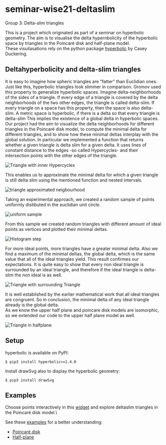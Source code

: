 # seminar-wise21-deltaslim

Group 3: Delta-slim triangles

This is a project which originated as part of a seminar on hyperbolic geometry. The aim is to visualise the delta hypernbolicity of the hyperbolic space by triangles in the Poincaré disk and half-plane model.\
These visuilasations rely on the python package [hyperbolic](https://github.com/cduck/hyperbolic) by Casey Duckering. 

## Deltahyperbolicity and delta-slim triangles

It is easy to imagine how spheric triangles are “fatter” than Euclidian ones. 
Just like this, hyperbolic triangles look slimmer in comparison. 
Gromov used this property to generalize hyperbolic spaces.
Imagine delta-neighborhoods of the sides of a triangle. 
If every edge of a triangle is covered by the delta neighborhoods of the two other edges, the triangle is called delta-slim.
If every triangle on a space has this property, then the space is also delta-slim.
A metric space is hyperbolic, if there is a delta so that every triangle is delta-slim 
This implies the existence of a global delta in hyperbolic spaces. \
Our project had the aim to visualize the delta neighborhoods for different triangles in the Poincaré disk model,
to compute the minimal delta for different triangles, 
and to show how these minimal deltas interplay with the global solution.
In particular we implemented a function that returns whether a given triangle is delta slim for a given delta.
It uses lines of constant distance to the edges -so called Hypercycles- and their intersection points with the other edges of the triangle.

![Triangle with inner Hypercycles](https://github.com/hegl-lab/proseminar-wise21-deltaslim/blob/main/examples/images/poincare_triangle_2_inneroffsetEdge.png)

This enables us to approximate the minimal delta for which a given triangle is still delta slim using the mentioned function and nested intervals.

![triangle approximated neigbourhood](https://github.com/hegl-lab/proseminar-wise21-deltaslim/blob/main/examples/images/poincare_triangle_2_nbh_approx_smallest.png)

Taking an experimental approach, we created a random sample of points uniformly distibuted in the euclidian unit circle.

![uniform sample](https://github.com/hegl-lab/proseminar-wise21-deltaslim/blob/main/examples/images/poincare_sample_points.png)

From this sample we created random triangles with different amount of ideal points as vertices and plotted their minimal deltas.

![Histogram step](https://github.com/hegl-lab/proseminar-wise21-deltaslim/blob/main/examples/images/histo_3000_64_3_step_30.png)

For more ideal points, more triangles have a greater minimal delta. 
Also we find a maximum of the minimal deltas, the global delta, which is the same value that all of the ideal triangles yield.
This result confirmes our expectations. 
It is quite easy to show that every non ideal triangle is surrounded by an ideal triangle, 
and therefore if the ideal triangle is delta-slim the non ideal is as well. 

![Triangle with surrounding Triangle](https://github.com/hegl-lab/proseminar-wise21-deltaslim/blob/main/examples/images/poincare_triangle_2_surroundingIdealTriangle.png)

It is well established by the earlier mathematical work that all ideal triangles are congruent. 
So in conclusion, the minimal delta of any ideal triangle already is the global delta.\
As we know the upper half plane and poincare disk models are isomorphic, 
so we extended our code to the upper half plane model as well.

![Triangle in halfplane](https://github.com/hegl-lab/proseminar-wise21-deltaslim/blob/main/examples/images/halfplane_triangle_nbh3.png)

## Setup

hyperbolic is available on PyPI:
```
$ pip3 install hyperbolic>=1.4.0
```

Install drawSvg also to display the hyperbolic geometry:
```
$ pip3 install drawSvg
```

## Examples

Choose points interactively in this [widget](https://github.com/hegl-lab/proseminar-wise21-deltaslim/blob/main/examples/widget.ipynb) and explore deltaslim triangles in the Poincaré disk model.\

See these [examples](https://github.com/hegl-lab/proseminar-wise21-deltaslim/tree/main/examples) for a better understanding:

- [Poincaré disk](https://github.com/hegl-lab/proseminar-wise21-deltaslim/blob/main/examples/poincaredisk.ipynb)
- [Half-plane](https://github.com/hegl-lab/proseminar-wise21-deltaslim/blob/main/examples/halfplane.ipynb)
